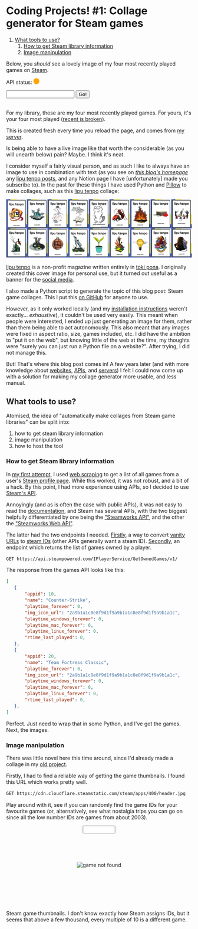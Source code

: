 # Coding Projects! #1: Collage generator for Steam games

1. [What tools to use?](#what-tools-to-use)
   1. [How to get Steam library information](#how-to-get-steam-library-information)
   2. [Image manipulation](#image-manipulation)

Below, you *should* see a lovely image of my four most recently played games on [Steam].

[Steam]: https://steamcommunity.com/id/alifeee/

<figcaption>

API status: <img src="http://45.91.169.110:5000/steamcollage/alive_img" onerror="this.src='./didnotload.png'" style="background-color: orange; display: inline-block; height: 1rem; width: 1rem; border-radius: 50%;" />

</figcaption>

<div
  x-data="{user: 'alifeee'}"
  class="column"
  >
    <div>
      <input type="text" x-model.lazy="user" />
      <button>Go!</button>
    </div>
    <img
      :src="'http://server.alifeee.co.uk:5000/steamcollage/games?id=' + user + '&cols=2&rows=2&sort=' + (user == 'alifeee' ? 'recent' : 'playtime')"
      :alt="'Oops. It must have broken. Here *should* be ' + user + 's 4 most recently played Steam games.'"
      >
    </img>
  </div>

<figcaption>

For my library, these are my four most recently played games. For yours, it's your four most played ([recent is broken](https://github.com/alifeee/steam_collage_api/issues/20)).

</figcaption>

<!-- 
![Oops. It must have broken. Here *should* be alifeee's 4 most recently played Steam games.](http://server.alifeee.co.uk:5000/steamcollage/games?id=alifeee&cols=2&rows=2&sort=recent) -->

This is created fresh every time you reload the page, and comes from [my server].

Is being able to have a live image like that worth the considerable (as you will unearth below) pain?
Maybe. I think it's neat.

I consider myself a fairly visual person, and as such I like to always have an image to use in combination with text (as you see on [*this blog's homepage*] any [lipu tenpo posts][lipu tenpo], and any Notion page I have [unfortunately] made you subscribe to). In the past for these things I have used Python and [Pillow] to make collages, such as this [lipu tenpo] collage:

![Collage of lipu tenpo covers](./images/lipu%20tenpo%20collage.png)

<figcaption>

[lipu tenpo] is a non-profit magazine written entirely in [toki pona]. I originally created this cover image for personal use, but it turned out useful as a banner for the [social media][lipu tenpo].

</figcaption>

I also made a Python script to generate the topic of this blog post: Steam game collages.
This I put this [on GitHub][old steam collage] for anyone to use.

However, as it only worked locally (and my [installation instructions][old steam collage] weren't exactly... *exhaustive*), it couldn't be used very easily.
This meant when people were interested, I ended up just generating an image for them, rather than them being able to act autonomously.
This also meant that any images were fixed in aspect ratio, size, games included, etc.
I did have the ambition to "put it on the web", but knowing little of the web at the time, my thoughts were "surely you can just run a Python file on a website?". After trying, I did not manage this.

But! That's where this blog post comes in! A few years later (and with more knowledge about [websites], [APIs][API], and [servers][server]) I felt I could now come up with a solution for making my collage generator more usable, and less manual.

## What tools to use?

Atomised, the idea of "automatically make collages from Steam game libraries" can be split into:

1. how to get steam library information
1. image manipulation
1. how to host the tool

### How to get Steam library information

In [my first attempt][old steam collage], I used [web scraping] to get a list of all games from a user's [Steam profile page][alifeee's games]. While this worked, it was not robust, and a bit of a hack. By this point, I had more experience using APIs, so I decided to use [Steam's API][steam api].

Annoyingly (and as is often the case with public APIs), it was not easy to read the [documentation][steam api], and Steam has several APIs, with the two biggest helpfully differentiated by one being the ["Steamworks API"][steamworks api], and the other the ["Steamworks Web API"][steamworks web api].

The latter had the two endpoints I needed. [Firstly][api:ResolveVanityUrl], a way to convert [vanity URLs][vanity urls] to [steam IDs][steam ids] (other APIs generally want a steam ID). [Secondly][api:GetOwnedGames], an endpoint which returns the list of games owned by a player.

```bash
GET https://api.steampowered.com/IPlayerService/GetOwnedGames/v1/
```

The response from the games API looks like this:

```json
[
   {
       "appid": 10,
       "name": "Counter-Strike",
       "playtime_forever": 0,
       "img_icon_url": "2a9b1a1c8e8f9d1f9a9b1a1c8e8f9d1f9a9b1a1c",
       "playtime_windows_forever": 0,
       "playtime_mac_forever": 0,
       "playtime_linux_forever": 0,
       "rtime_last_played": 0,
   },
   {
       "appid": 20,
       "name": "Team Fortress Classic",
       "playtime_forever": 0,
       "img_icon_url": "2a9b1a1c8e8f9d1f9a9b1a1c8e8f9d1f9a9b1a1c",
       "playtime_windows_forever": 0,
       "playtime_mac_forever": 0,
       "playtime_linux_forever": 0,
       "rtime_last_played": 0,
   },
]
```

Perfect. Just need to wrap that in some Python, and I've got the games. Next, the images.

### Image manipulation

There was little novel here this time around, since I'd already made a collage in my [old project][old steam collage].

Firstly, I had to find a reliable way of getting the game thumbnails. I found this URL which works pretty well.

```bash
GET https://cdn.cloudflare.steamstatic.com/steam/apps/400/header.jpg
```

Play around with it, see if you can randomly find the game IDs for your favourite games (or, alternatively, see what nostalgia trips you can go on since all the low number IDs are games from about 2003).

<div
        x-data="{gameid: 400}"
        style="
          display: flex;
          flex-direction: column;
          gap: 0.5rem;
          align-items: center;
          min-height:215px;
        "
      >
        <input type="number" x-model="gameid" style="width: 5rem" />
        <div style="display: flex; flex-wrap: wrap; justify-content: center">
          <template x-for="id in [20, 30, 70, 150, 400, 500, 550, 810, 4000]">
            <button
              @click="gameid = id"
              x-html="id"
              style="width: 3rem; margin: 0.25rem"
            ></button>
          </template>
        </div>
        <img
          :src="'https://cdn.cloudflare.steamstatic.com/steam/apps/' + gameid + '/header.jpg'"
          width="460px"
          height="215px"
          style="max-width: 90vw; height: auto; width: auto; margin: auto;"
          alt="game not found"
        />
          <!-- :alt="'game id ' + gameid + ' not found'" -->
      </div>

<figcaption>

Steam game thumbnails. I don't know exactly how Steam assigns IDs, but it seems that above a few thousand, every multiple of 10 is a different game.

</figcaption>

[*this blog's homepage*]: ..
[my server]: http://server.alifeee.co.uk
[lipu tenpo]: https://linktr.ee/liputenpo
[Pillow]: https://python-pillow.org/
[toki pona]: https://en.wikipedia.org/wiki/Toki_Pona
[old steam collage]: https://github.com/alifeee/steam_collage_api/tree/1483bc0ed5157e9608e7cf31a8a07a50645d1343
[websites]: https://en.wikipedia.org/wiki/Website
[API]: https://en.wikipedia.org/wiki/API
[server]: https://en.wikipedia.org/wiki/Server_(computing)
[web scraping]: https://en.wikipedia.org/wiki/Web_scraping
[alifeee's games]: https://steamcommunity.com/id/alifeee/games/?tab=all
[steam api]: https://steamcommunity.com/dev
[steamworks api]: https://partner.steamgames.com/doc/api
[steamworks web api]: https://partner.steamgames.com/doc/webapi
[api:ResolveVanityUrl]: https://partner.steamgames.com/doc/webapi/ISteamUser
[vanity urls]: https://www.makeuseof.com/how-to-set-up-custom-url-steam-profile/
[steam ids]: https://help.steampowered.com/en/faqs/view/2816-BE67-5B69-0FEC
[api:GetOwnedGames]: https://partner.steamgames.com/doc/webapi/IPlayerService
